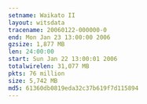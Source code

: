 ```yaml
---
setname: Waikato II
layout: witsdata
tracename: 20060122-000000-0
end: Mon Jan 23 13:00:00 2006
gzsize: 1,877 MB
len: 24:00:00
start: Sun Jan 22 13:00:01 2006
totalwirelen: 31,077 MB
pkts: 76 million
size: 5,742 MB
md5: 61360db0819eda32c37b619f7d115894
---
```

